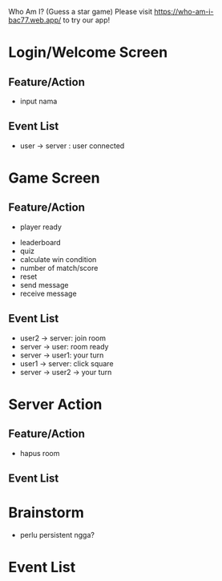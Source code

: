 Who Am I? (Guess a star game) Please visit https://who-am-i-bac77.web.app/ to try our app!

# Login/Welcome Screen

## Feature/Action

* input nama

## Event List

* user -> server : user connected

<!-- # Room Screen -->

<!-- ## Feature/Action -->

<!-- * list room -->
<!-- * create room -->
<!-- * join room -->

<!-- ## Event List -->

<!-- * server -> user : list room -->
<!-- * user -> server: create room -->
<!-- * server -> user: room created -->
<!-- * user -> server: join room -->

# Game Screen

## Feature/Action

* player ready
<!-- * assign player icon -->
<!-- * player turn -->
<!-- * game board -->
<!-- * click grid -->
* leaderboard
* quiz
* calculate win condition
* number of match/score
* reset
* send message
* receive message

## Event List

* user2 -> server: join room
* server -> user: room ready
* server -> user1: your turn
* user1 -> server: click square
* server -> user2 -> your turn

# Server Action

## Feature/Action

* hapus room

## Event List

# Brainstorm

* perlu persistent ngga?

# Event List
